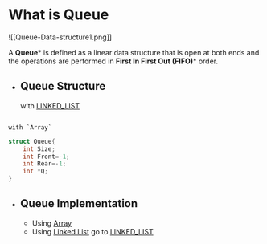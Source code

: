 # What is **Queue**

![[Queue-Data-structure1.png]]

A **Queue*** is defined as a linear data structure that is open at both ends and the operations are performed in **First In First Out (FIFO)*** order.

- ## **Queue** Structure
	
	with [LINKED_LIST](COMP_SCI/LINKED_LINK)
	
```c++

```
	
	with `Array`
	
```c++
struct Queue{
	int Size;
	int Front=-1;
	int Rear=-1;
	int *Q;
}
```

- ## **Queue** Implementation
	- Using [Array](COMP_SCI/Queue_with_Array)
	- Using [Linked List](COMP_SCI/Queue_with_LL)
	go to [LINKED_LIST](COMP_SCI/LINKED_LIST)

